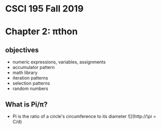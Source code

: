 # CSCI 195 Fall 2019
# Chapter 2: πthon
## objectives
  - numeric expressions, variables, assignments
  - accumulator pattern
  - math library
  - iteration patterns
  - selection patterns
  - random numbers
## What is Pi/π?
+ Pi is the ratio of a circle's circumference to its diameter
 ![](http://\pi = C/d)
